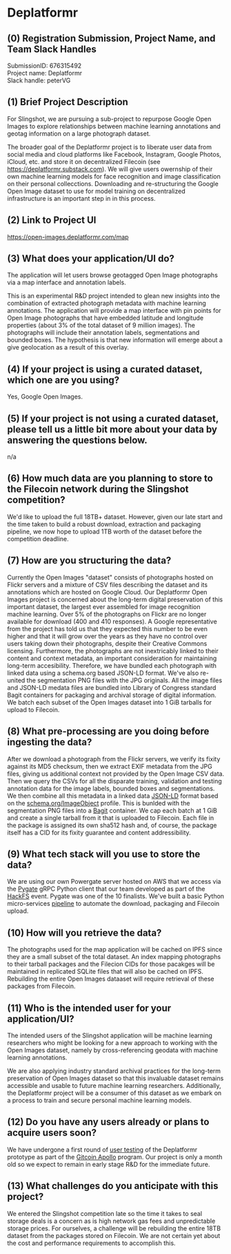 # Deplatformr

## (0) Registration Submission, Project Name, and Team Slack Handles

SubmissionID: 676315492  
Project name: Deplatformr  
Slack handle: peterVG   

## (1) Brief Project Description

For Slingshot, we are pursuing a sub-project to repurpose Google Open Images to explore relationships between machine learning annotations and geotag information on a large photograph dataset.

The broader goal of the Deplatformr project is to liberate user data from social media and cloud platforms like Facebook, Instagram, Google Photos, iCloud, etc. and store it on decentralized Filecoin (see https://deplatformr.substack.com). We will give users owernship of their own machine learning models for face recognition and image classification on their personal collecctions. Downloading and re-structuring the Google Open Image dataset to use for model training on decentralized infrastructure is an important step in in this process.

## (2) Link to Project UI

https://open-images.deplatformr.com/map

## (3) What does your application/UI do?

The application will let users browse geotagged Open Image photographs via a map interface and annotation labels.

This is an experimental R&D project intended to glean new insights into the combination of extracted photograph metadata with machine learning annotations. The application will provide a map interface with pin points for Open Image photographs that have embedded latitude and longitude properties (about 3% of the total dataset of 9 million images). The photographs will include their annotation labels, segmentations and bounded boxes. The hypothesis is that new information will emerge about a give geolocation as a result of this overlay.

## (4) If your project is using a curated dataset, which one are you using?

Yes, Google Open Images.

## (5) If your project is not using a curated dataset, please tell us a little bit more about your data by answering the questions below.

n/a

## (6) How much data are you planning to store to the Filecoin network during the Slingshot competition?

We'd like to upload the full 18TB+ dataset. However, given our late start and the time taken to build a robust download, extraction and packaging pipeline, we now hope to upload 1TB worth of the dataset before the competition deadline.

## (7) How are you structuring the data?

Currently the Open Images "dataset" consists of photographs hosted on Flickr servers and a mixture of CSV files describing the dataset and its annotations which are hosted on Google Cloud. Our Deplatformr Open Images project is concerned about the long-term digital preservation of this important dataset, the largest ever assembled for image recognition machine learning. Over 5% of the photographs on Flickr are no longer available for download (400 and 410 responses). A Google representative from the project has told us that they expected this number to be even higher and that it will grow over the years as they have no control over users taking down their photographs, despite their Creative Commons licensing. Furthermore, the photographs are not inextricably linked to their content and context metadata, an important consideration for maintaining long-term accesibility. Therefore, we have bundled each photograph with linked data using a schema.org based JSON-LD format. We've also re-united the segmentation PNG files with the JPG originals. All the image files and JSON-LD medata files are bundled into Library of Congress standard Bagit containers for packaging and archival storage of digital information. We batch each subset of the Open Images dataset into 1 GiB tarballs for upload to Filecoin.

## (8) What pre-processing are you doing before ingesting the data?

After we download a photograph from the Flickr servers, we verify its fixity against its MD5 checksum, then we extract EXIF metadata from the JPG files, giving us additional context not provided by the Open Image CSV data. Then we query the CSVs for all the disparate training, validation and testing annotation data for the image labels, bounded boxes and segmentations. We then combine all this metadata in a linked data [JSON-LD](https://json-ld.org/) format based on the [schema.org/ImageObject](https://schema.org/ImageObject) profile. This is bunlded with the segmentation PNG files into a [Bagit](https://schema.org/ImageObject) container. We cap each batch at 1 GiB and create a single tarball from it that is uploaded to Filecoin. Each file in the package is assigned its own sha512 hash and, of course, the package itself has a CID for its fixity guarantee and content addressibility.

## (9)  What tech stack will you use to store the data?

We are using our own Powergate server hosted on AWS that we access via the [Pygate](https://github.com/pygate/pygate-gRPC) gRPC Python client that our team developed as part of the [HackFS](https://hackfs.com/) event. Pygate was one of the 10 finalists. We've built a basic Python micro-services [pipeline](https://github.com/deplatformr/open-images) to automate the download, packaging and Filecoin upload. 

## (10) How will you retrieve the data?

The photographs used for the map application will be cached on IPFS since they are a small subset of the total dataset. An index mapping photographs to their tarball packages and the Filecion CIDs for those pacakges will be maintained in replicated SQLite files that will also be cached on IPFS. Rebuilding the entire Open Images dataaset will require retrieval of these packages from Filecoin. 

## (11) Who is the intended user for your application/UI?

The intended users of the Slingshot application will be machine learning researchers who might be looking for a new approach to working with the Open Images dataset, namely by cross-referencing geodata with machine learning annotations. 

We are also applying industry standard archival practices for the long-term preservation of Open Images dataset so that this invaluable dataset remains accessible and usable to future machine learning researchers. Additionally, the Deplatformr project will be a consumer of this dataset as we embark on a process to train and secure personal machine learning models. 

## (12) Do you have any users already or plans to acquire users soon?

We have undergone a first round of [user testing](https://deplatformr.substack.com/p/help-us-test-our-prototype) of the Deplatformr prototype as part of the [Gitcoin Apollo](https://gitcoin.co/hackathon/filecoin/) program. Our project is only a month old so we expect to remain in early stage R&D for the immediate future.

## (13) What challenges do you anticipate with this project?

We entered the Slingshot competition late so the time it takes to seal storage deals is a concern as is high network gas fees and unpredictable storage prices. For ourselves, a challenge will be rebuilding the entire 18TB dataset from the packages stored on Filecoin. We are not certain yet about the cost and performance requirements to accomplish this. 
